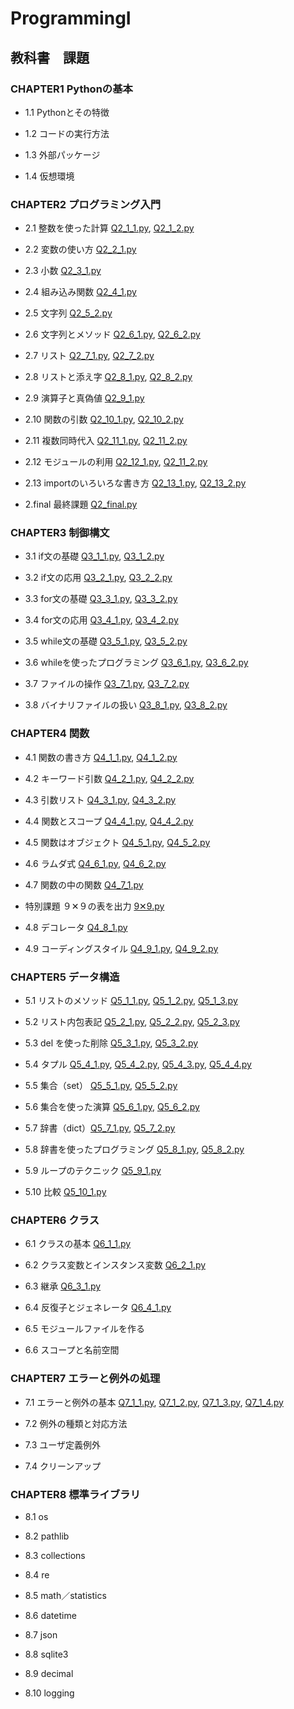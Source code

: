 # ProgrammingI
## 教科書　課題
### CHAPTER1 Pythonの基本
- 1.1 Pythonとその特徴

- 1.2 コードの実行方法

- 1.3 外部パッケージ

- 1.4 仮想環境
### CHAPTER2 プログラミング入門
- 2.1 整数を使った計算   [Q2_1_1.py](CHAPTER2/Q2_1_1.py),  [Q2_1_2.py](CHAPTER2/Q2_1_2.py)

- 2.2 変数の使い方  [Q2_2_1.py](CHAPTER2/Q2_2_1.py)

- 2.3 小数   [Q2_3_1.py](CHAPTER2/Q2_3_1.py)

- 2.4 組み込み関数  [Q2_4_1.py](CHAPTER2/Q2_4_1.py)

- 2.5 文字列  [Q2_5_2.py](CHAPTER2/Q2_5_2.py)

- 2.6 文字列とメソッド  [Q2_6_1.py](CHAPTER2/Q2_6_1.py),  [Q2_6_2.py](CHAPTER2/Q2_6_2.py)

- 2.7 リスト  [Q2_7_1.py](CHAPTER2/Q2_7_1.py),  [Q2_7_2.py](CHAPTER2/Q2_7_2.py)

- 2.8 リストと添え字  [Q2_8_1.py](CHAPTER2/Q2_8_1.py), [Q2_8_2.py](CHAPTER2/Q2_8_2.py)

- 2.9 演算子と真偽値  [Q2_9_1.py](CHAPTER2/Q2_9_1.py)

- 2.10 関数の引数  [Q2_10_1.py](CHAPTER2/Q2_10_1.py), [Q2_10_2.py](CHAPTER2/Q2_10_2.py)

- 2.11 複数同時代入  [Q2_11_1.py](CHAPTER2/Q2_11_1.py), [Q2_11_2.py](CHAPTER2/Q2_11_2.py)

- 2.12 モジュールの利用  [Q2_12_1.py](CHAPTER2/Q2_12_1.py), [Q2_11_2.py](CHAPTER2/Q2_12_2.py)

- 2.13 importのいろいろな書き方  [Q2_13_1.py](CHAPTER2/Q2_13_1.py), [Q2_13_2.py](CHAPTER2/Q2_13_2.py)

- 2.final 最終課題 [Q2_final.py](CHAPTER2/Q2_final.py)
### CHAPTER3 制御構文
- 3.1 if文の基礎 [Q3_1_1.py](CHAPTER3/Q3_1_1.py), [Q3_1_2.py](CHAPTER3/Q3_1_2.py)

- 3.2 if文の応用 [Q3_2_1.py](CHAPTER3/Q3_2_1.py), [Q3_2_2.py](CHAPTER3/Q3_2_2.py)

- 3.3 for文の基礎 [Q3_3_1.py](CHAPTER3/Q3_3_1.py), [Q3_3_2.py](CHAPTER3/Q3_3_2.py)

- 3.4 for文の応用 [Q3_4_1.py](CHAPTER3/Q3_4_1.py), [Q3_4_2.py](CHAPTER3/Q3_4_2.py)


- 3.5 while文の基礎 [Q3_5_1.py](CHAPTER3/Q3_5_1.py), [Q3_5_2.py](CHAPTER3/Q3_5_2.py)

- 3.6 whileを使ったプログラミング [Q3_6_1.py](CHAPTER3/Q3_6_1.py), [Q3_6_2.py](CHAPTER3/Q3_6_2.py)

- 3.7 ファイルの操作 [Q3_7_1.py](CHAPTER3/Q3_7_1.py), [Q3_7_2.py](CHAPTER3/Q3_7_2.py)


- 3.8 バイナリファイルの扱い [Q3_8_1.py](CHAPTER3/Q3_8_1.py), [Q3_8_2.py](CHAPTER3/Q3_8_2.py)
### CHAPTER4 関数
- 4.1 関数の書き方 [Q4_1_1.py](CHAPTER4/Q4_1_1.py), [Q4_1_2.py](CHAPTER4/Q4_1_2.py)

- 4.2 キーワード引数 [Q4_2_1.py](CHAPTER4/Q4_2_1.py), [Q4_2_2.py](CHAPTER4/Q4_2_2.py)

- 4.3 引数リスト [Q4_3_1.py](CHAPTER4/Q4_3_1.py), [Q4_3_2.py](CHAPTER4/Q4_3_2.py)

- 4.4 関数とスコープ [Q4_4_1.py](CHAPTER4/Q4_4_1.py), [Q4_4_2.py](CHAPTER4/Q4_4_2.py)

- 4.5 関数はオブジェクト [Q4_5_1.py](CHAPTER4/Q4_5_1.py), [Q4_5_2.py](CHAPTER4/Q4_5_2.py)

- 4.6 ラムダ式 [Q4_6_1.py](CHAPTER4/Q4_6_1.py), [Q4_6_2.py](CHAPTER4/Q4_6_2.py)

- 4.7 関数の中の関数 [Q4_7_1.py](CHAPTER4/Q4_7_1.py)

- 特別課題 ９✕９の表を出力 [9✕9.py](CHAPTER4/9✕9.py)

- 4.8 デコレータ [Q4_8_1.py](CHAPTER4/Q4_8_1.py)

- 4.9 コーディングスタイル [Q4_9_1.py](CHAPTER4/Q4_9_1.py), [Q4_9_2.py](CHAPTER4/Q4_9_2.py)

### CHAPTER5 データ構造
- 5.1 リストのメソッド [Q5_1_1.py](CHAPTER5/Q5_1_1.py), [Q5_1_2.py](CHAPTER5/Q5_1_2.py), [Q5_1_3.py](CHAPTER5/Q5_1_3.py)

- 5.2 リスト内包表記 [Q5_2_1.py](CHAPTER5/Q5_2_1.py), [Q5_2_2.py](CHAPTER5/Q5_2_2.py), [Q5_2_3.py](CHAPTER5/Q5_2_3.py)

- 5.3 del を使った削除 [Q5_3_1.py](CHAPTER5/Q5_3_1.py), [Q5_3_2.py](CHAPTER5/Q5_3_2.py)

- 5.4 タプル [Q5_4_1.py](CHAPTER5/Q5_4_1.py), [Q5_4_2.py](CHAPTER5/Q5_4_2.py), [Q5_4_3.py](CHAPTER5/Q5_4_3.py), [Q5_4_4.py](CHAPTER5/Q5_4_4.py)

- 5.5 集合（set） [Q5_5_1.py](CHAPTER5/Q5_5_1.py), [Q5_5_2.py](CHAPTER5/Q5_5_2.py)

- 5.6 集合を使った演算 [Q5_6_1.py](CHAPTER5/Q5_6_1.py), [Q5_6_2.py](CHAPTER5/Q5_6_2.py)

- 5.7 辞書（dict）[Q5_7_1.py](CHAPTER5/Q5_7_1.py), [Q5_7_2.py](CHAPTER5/Q5_7_2.py)

- 5.8 辞書を使ったプログラミング [Q5_8_1.py](CHAPTER5/Q5_8_1.py), [Q5_8_2.py](CHAPTER5/Q5_8_2.py)

- 5.9 ループのテクニック [Q5_9_1.py](CHAPTER5/Q5_9_1.py)

- 5.10 比較 [Q5_10_1.py](CHAPTER5/Q5_10_1.py)
### CHAPTER6 クラス
- 6.1 クラスの基本 [Q6_1_1.py](CHAPTER6/Q6_1_1.py)

- 6.2 クラス変数とインスタンス変数 [Q6_2_1.py](CHAPTER6/Q6_2_1.py)

- 6.3 継承 [Q6_3_1.py](CHAPTER6/Q6_3_1.py)

- 6.4 反復子とジェネレータ [Q6_4_1.py](CHAPTER6/Q6_4_1.py)

- 6.5 モジュールファイルを作る

- 6.6 スコープと名前空間
### CHAPTER7 エラーと例外の処理
- 7.1 エラーと例外の基本 [Q7_1_1.py](CHAPTER7/Q7_1_1.py), [Q7_1_2.py](CHAPTER7/Q7_1_2.py), [Q7_1_3.py](CHAPTER7/Q7_1_3.py), [Q7_1_4.py](CHAPTER7/Q7_1_4.py)

- 7.2 例外の種類と対応方法

- 7.3 ユーザ定義例外

- 7.4 クリーンアップ
### CHAPTER8 標準ライブラリ
- 8.1 os

- 8.2 pathlib

- 8.3 collections

- 8.4 re

- 8.5 math／statistics

- 8.6 datetime

- 8.7 json

- 8.8 sqlite3

- 8.9 decimal

- 8.10 logging
